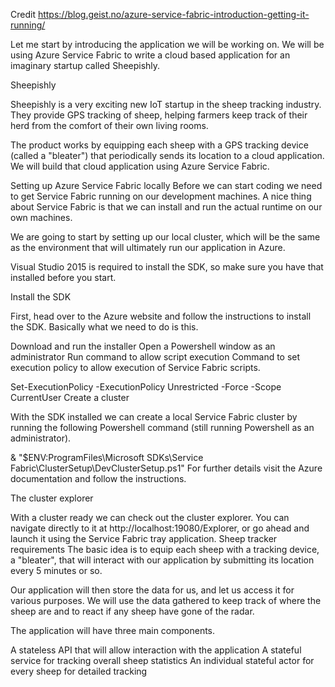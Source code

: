 

Credit https://blog.geist.no/azure-service-fabric-introduction-getting-it-running/

Let me start by introducing the application we will be working on. We will be using Azure Service Fabric to write a cloud based application for an imaginary startup called Sheepishly.

Sheepishly

Sheepishly is a very exciting new IoT startup in the sheep tracking industry. They provide GPS tracking of sheep, helping farmers keep track of their herd from the comfort of their own living rooms.

The product works by equipping each sheep with a GPS tracking device (called a "bleater") that periodically sends its location to a cloud application. We will build that cloud application using Azure Service Fabric.

Setting up Azure Service Fabric locally
Before we can start coding we need to get Service Fabric running on our development machines. A nice thing about Service Fabric is that we can install and run the actual runtime on our own machines.

We are going to start by setting up our local cluster, which will be the same as the environment that will ultimately run our application in Azure.

Visual Studio 2015 is required to install the SDK, so make sure you have that installed before you start.

Install the SDK

First, head over to the Azure website and follow the instructions to install the SDK. Basically what we need to do is this.

Download and run the installer
Open a Powershell window as an administrator
Run command to allow script execution
Command to set execution policy to allow execution of Service Fabric scripts.

Set-ExecutionPolicy -ExecutionPolicy Unrestricted -Force -Scope CurrentUser
Create a cluster

With the SDK installed we can create a local Service Fabric cluster by running the following Powershell command (still running Powershell as an administrator).

& "$ENV:ProgramFiles\Microsoft SDKs\Service Fabric\ClusterSetup\DevClusterSetup.ps1"
For further details visit the Azure documentation and follow the instructions.

The cluster explorer

With a cluster ready we can check out the cluster explorer. You can navigate directly to it at http://localhost:19080/Explorer, or go ahead and launch it using the Service Fabric tray application.
Sheep tracker requirements
The basic idea is to equip each sheep with a tracking device, a "bleater", that will interact with our application by submitting its location every 5 minutes or so.

Our application will then store the data for us, and let us access it for various purposes. We will use the data gathered to keep track of where the sheep are and to react if any sheep have gone of the radar.

The application will have three main components.

A stateless API that will allow interaction with the application
A stateful service for tracking overall sheep statistics
An individual stateful actor for every sheep for detailed tracking 
